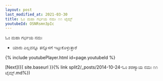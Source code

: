 ```yaml
---
layout: post
last_modified_at: 2021-03-30
title: ಓಂ ಮಹಾ ಗರ್ಭಯ ನಮಃ ೧೧ ಟೈಮ್ಸ್
youtubeId: OSNRsmn3pIc
---
```

 
 
 ಓಂ ಮಹಾ ಗರ್ಭಯ ನಮಃ  
 
 -  ಯಾರು ಎಲ್ಲವನ್ನೂ ತನ್ನೊಳಗೆ ಇಟ್ಟುಕೊಳ್ಳುತ್ತಾರೆ 
 
  
 
  
 
 
 
 
 
 


{% include youtubePlayer.html id=page.youtubeId %}
 
[Next]({{ site.baseurl }}{% link  split2/_posts/2014-10-24-ಓಂ ಶರಣ್ಯಾಯ ನಮಃ ೧೧ ಟೈಮ್ಸ್.md%})
 
